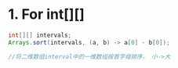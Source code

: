 # 1. For int[][]
```java
int[][] intervals;
Arrays.sort(intervals, (a, b) -> a[0] - b[0]);

//将二维数组interval中的一维数组按首字母排序， 小->大
```